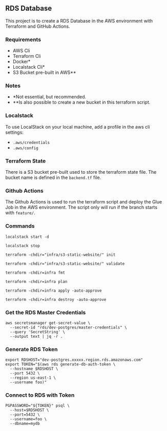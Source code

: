 ## RDS Database
This project is to create a RDS Database in the AWS environment with Terraform and GitHub Actions.

### Requirements
- AWS Cli
- Terraform Cli
- Docker*
- Localstack Cli*
- S3 Bucket pre-built in AWS**

### Notes
- *Not essential, but recommended.
- **Is also possible to create a new bucket in this terraform script.

### Localstack
To use LocalStack on your local machine, add a profile in the aws cli settings:
- `.aws/credentials`
- `.aws/config`

### Terraform State
There is a S3 bucket pre-built used to store the terraform state file.
The bucket name is defined in the `backend.tf` file.

### Github Actions
The Github Actions is used to run the terraform script and deploy the Glue Job in the AWS environment.
The script only will run if the branch starts with `feature/`.

### Commands
```shell
localstack start -d
```

```shell
localstack stop
```

```shell
terraform -chdir="infra/s3-static-website/" init
```

```shell
terraform -chdir="infra/s3-static-website/" validate
```

```shell
terraform -chdir=infra fmt
```

```shell
terraform -chdir=infra plan
```

```shell
terraform -chdir=infra apply -auto-approve
```

```shell
terraform -chdir=infra destroy -auto-approve
```

### Get the RDS Master Credentials
```shell
aws secretsmanager get-secret-value \
  --secret-id "rds/dev-postgres/master-credentials" \
  --query 'SecretString' \
  --output text | jq -r .
```

### Generate RDS Token
```shell
export RDSHOST="dev-postgres.xxxxx.region.rds.amazonaws.com"
export TOKEN="$(aws rds generate-db-auth-token \
  --hostname $RDSHOST \
  --port 5432 \
  --region us-east-1 \
  --username foo)"
```

### Connect to RDS with Token
```shell
PGPASSWORD="${TOKEN}" psql \
  --host=$RDSHOST \
  --port=5432 \
  --username=foo \
  --dbname=mydb
```